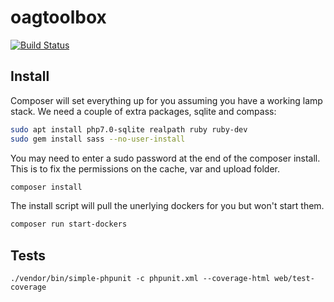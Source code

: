 oagtoolbox
==========

[![Build Status](https://travis-ci.org/NeonOpenAG/oagtoolbox.svg?branch=master)](https://travis-ci.org/NeonOpenAG/oagtoolbox)

Install
-------

Composer will set everything up for you assuming you have a working lamp stack.  We need a couple of extra packages, sqlite and compass:

```bash
sudo apt install php7.0-sqlite realpath ruby ruby-dev
sudo gem install sass --no-user-install
```

You may need to enter a sudo password at the end of the composer install.  This is to fix the permissions on the cache, var and upload folder.

```bash
composer install
```

The install script will pull the unerlying dockers for you but won't start them.

```bash
composer run start-dockers
```

Tests
-----

    ./vendor/bin/simple-phpunit -c phpunit.xml --coverage-html web/test-coverage
